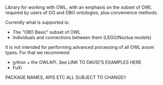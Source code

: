 Library for working with OWL, with an emphasis on the subset of OWL
required by users of GO and OBO ontologies, plus convenience methods.

Currently what is supported is:

 * The "OBO Basic" subset of OWL
 * Individuals and connections between them (LEGO/Noctua models)

It is not intended for performing advanced processing of all OWL axiom
types. For that we recommend:

 * jython + the OWLAPI. See LINK TO DAVID'S EXAMPLES HERE
 * FuXi

PACKAGE NAMES, APIS ETC ALL SUBJECT TO CHANGE!!



